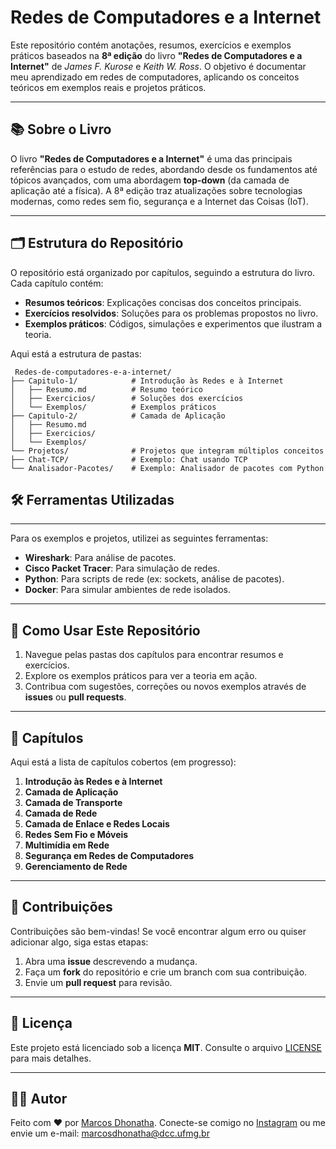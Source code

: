 # Redes de Computadores e a Internet

Este repositório contém anotações, resumos, exercícios e exemplos práticos baseados na **8ª edição** do livro **"Redes de Computadores e a Internet"** de *James F. Kurose* e *Keith W. Ross*. O objetivo é documentar meu aprendizado em redes de computadores, aplicando os conceitos teóricos em exemplos reais e projetos práticos.

---

## 📚 Sobre o Livro

O livro **"Redes de Computadores e a Internet"** é uma das principais referências para o estudo de redes, abordando desde os fundamentos até tópicos avançados, com uma abordagem **top-down** (da camada de aplicação até a física). A 8ª edição traz atualizações sobre tecnologias modernas, como redes sem fio, segurança e a Internet das Coisas (IoT).

---

## 🗂 Estrutura do Repositório

O repositório está organizado por capítulos, seguindo a estrutura do livro. Cada capítulo contém:

- **Resumos teóricos**: Explicações concisas dos conceitos principais.
- **Exercícios resolvidos**: Soluções para os problemas propostos no livro.
- **Exemplos práticos**: Códigos, simulações e experimentos que ilustram a teoria.

Aqui está a estrutura de pastas:
```
 Redes-de-computadores-e-a-internet/
├── Capitulo-1/            # Introdução às Redes e à Internet
│   ├── Resumo.md          # Resumo teórico
│   ├── Exercicios/        # Soluções dos exercícios
│   └── Exemplos/          # Exemplos práticos
├── Capitulo-2/            # Camada de Aplicação
│   ├── Resumo.md
│   ├── Exercicios/
│   └── Exemplos/
└── Projetos/              # Projetos que integram múltiplos conceitos
├── Chat-TCP/              # Exemplo: Chat usando TCP
└── Analisador-Pacotes/    # Exemplo: Analisador de pacotes com Python
```
## 🛠 Ferramentas Utilizadas

---

Para os exemplos e projetos, utilizei as seguintes ferramentas:

- **Wireshark**: Para análise de pacotes.
- **Cisco Packet Tracer**: Para simulação de redes.
- **Python**: Para scripts de rede (ex: sockets, análise de pacotes).
- **Docker**: Para simular ambientes de rede isolados.

---

## 🚀 Como Usar Este Repositório

1. Navegue pelas pastas dos capítulos para encontrar resumos e exercícios.
2. Explore os exemplos práticos para ver a teoria em ação.
3. Contribua com sugestões, correções ou novos exemplos através de **issues** ou **pull requests**.

---

## 📌 Capítulos

Aqui está a lista de capítulos cobertos (em progresso):

1. **Introdução às Redes e à Internet**
2. **Camada de Aplicação**
3. **Camada de Transporte**
4. **Camada de Rede**
5. **Camada de Enlace e Redes Locais**
6. **Redes Sem Fio e Móveis**
7. **Multimídia em Rede**
8. **Segurança em Redes de Computadores**
9. **Gerenciamento de Rede**

---

## 🤝 Contribuições

Contribuições são bem-vindas! Se você encontrar algum erro ou quiser adicionar algo, siga estas etapas:

1. Abra uma **issue** descrevendo a mudança.
2. Faça um **fork** do repositório e crie um branch com sua contribuição.
3. Envie um **pull request** para revisão.

---

## 📄 Licença

Este projeto está licenciado sob a licença **MIT**. Consulte o arquivo [LICENSE](LICENSE) para mais detalhes.

---

## 👨‍💻 Autor

Feito com ❤️ por [Marcos Dhonatha](https://github.com/marcosdhonatha).
Conecte-se comigo no [Instagram](https://instagram.com/marcos.dhonatha/) ou me envie um e-mail: marcosdhonatha@dcc.ufmg.br 

